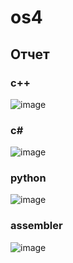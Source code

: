 # os4
## Отчет
### с++ 
![image](https://user-images.githubusercontent.com/100829723/165601347-c5cf360b-e7cc-4fe3-b52b-fc7f91128b1e.png)
### c#
![image](https://user-images.githubusercontent.com/100829723/165622777-6650264c-0daf-4de6-aca1-df26dc890995.png)
### python
![image](https://user-images.githubusercontent.com/100829723/165624812-c787d2b3-3b9f-4fb2-9a70-9644c5c04ce4.png)
### assembler
![image](https://user-images.githubusercontent.com/100829723/165625373-207f5499-aa67-474d-b7ba-da41d574d95f.png)



